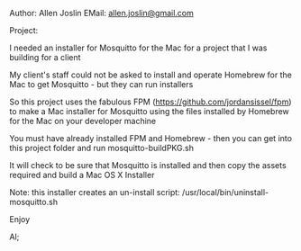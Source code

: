 Author: Allen Joslin
EMail: allen.joslin@gmail.com

Project:

I needed an installer for Mosquitto for the Mac for a project that I was building for a client

My client's staff could not be asked to install and operate Homebrew for the Mac to get Mosquitto - but they can run installers

So this project uses the fabulous FPM (https://github.com/jordansissel/fpm) to make a Mac installer for Mosquitto using the files installed by Homebrew for the Mac on your developer machine

You must have already installed FPM and Homebrew - then you can get into this project folder and run mosquitto-buildPKG.sh

It will check to be sure that Mosquitto is installed and then copy the assets required and build a Mac OS X Installer 

Note: this installer creates an un-install script: /usr/local/bin/uninstall-mosquitto.sh

Enjoy

Al;
